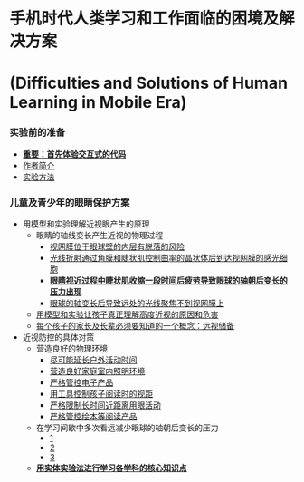 # 手机时代人类学习和工作面临的困境及解决方案
# (Difficulties and Solutions of Human Learning in Mobile Era)

### 实验前的准备

- [**重要：首先体验交互式的代码**]()
- [作者简介]()
- [实验方法]()

### 儿童及青少年的眼睛保护方案

- 用模型和实验理解近视眼产生的原理
	- 眼睛的轴线变长产生近视的物理过程 
		- [视网膜位于眼球壁的内层有脱落的风险](/chapters/章6-儿童及青少年的眼睛保护方案/视网膜位于眼球壁的内层有脱落的风险.md)
		- [光线折射通过角膜和睫状肌控制曲率的晶状体后到达视网膜的感光细胞](/chapters/章6-儿童及青少年的眼睛保护方案/光线折射通过角膜和睫状肌控制曲率的晶状体后到达视网膜的感光细胞.md)
		- [**眼睛视近过程中睫状肌收缩一段时间后疲劳导致眼球的轴朝后变长的压力出现**](/chapters/章6-儿童及青少年的眼睛保护方案/眼睛视近过程中睫状肌收缩一段时间后疲劳导致眼球的轴朝后变长的压力出现.md)
		- [眼球的轴变长后导致远处的光线聚焦不到视网膜上](/chapters/章6-儿童及青少年的眼睛保护方案/眼球的轴变长后导致远处的光线聚焦不到视网膜上.md) 
	- [用模型和实验让孩子真正理解高度近视的原因和危害](/chapters/章6-儿童及青少年的眼睛保护方案/用模型和实验让孩子真正理解高度近视的原因和危害.md)
	- [每个孩子的家长及长辈必须要知道的一个概念：远视储备](/chapters/章6-儿童及青少年的眼睛保护方案/每个孩子的家长及长辈必须要知道的一个概念：远视储备.md)
- 近视防控的具体对策
	- 营造良好的物理环境
		- [尽可能延长户外活动时间](/chapters/章6-儿童及青少年的眼睛保护方案/尽可能延长户外活动时间.md)
		- [营造良好家庭室内照明环境](/chapters/章6-儿童及青少年的眼睛保护方案/营造良好家庭室内照明环境.md)
		- [严格管控电子产品](/chapters/章6-儿童及青少年的眼睛保护方案/严格管控电子产品.md)
		- [用工具控制孩子阅读时的视距](/chapters/章6-儿童及青少年的眼睛保护方案/用工具控制孩子阅读时的视距.md) 
		- [严格限制长时间近距离用眼活动](/chapters/章6-儿童及青少年的眼睛保护方案/严格限制长时间近距离用眼活动.md)
		- [严格管控绘本等阅读产品](/chapters/章6-儿童及青少年的眼睛保护方案/严格管控绘本等阅读产品.md)
	- 在学习间歇中多次看远减少眼球的轴朝后变长的压力
		- [1](/chapters/章6-儿童及青少年的眼睛保护方案/1.md)
		- [2](/chapters/章6-儿童及青少年的眼睛保护方案/2.md)
		- [3](/chapters/章6-儿童及青少年的眼睛保护方案/3.md)
	- [**用实体实验法进行学习各学科的核心知识点**](/chapters/章6-儿童及青少年的眼睛保护方案/用实体实验法进行学习各学科的核心知识点.md)


